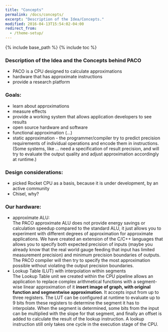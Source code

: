 ```yaml
---
title: "Concepts"
permalink: /docs/concepts/
excerpt: "Description of the Idea/Concepts."
modified: 2016-04-13T15:54:02-04:00
redirect_from:
  - /theme-setup/
---
```


{% include base_path %}
{% include toc %}

### Description of the Idea and the Concepts behind PACO

* PACO is a CPU designed to calculate approximations
* hardware that has approximate instructions
* provide a research platform

### Goals:
* learn about approximations
* measure effects
* provide a working system that allows application developers to see results
* open source hardware and software
* functional approximation (...)
* static approximation - the programmer/compiler try to predict precision requirements of individual operations and encode them in instructions. (Some systems, like ... need a specification of result precision, and will try to evaluate the output quality and adjust approximation accordingly at runtime.)

### Design considerations:
* picked Rocket CPU as a basis, because it is under development, by an active community
* Chisel, why?

### Our hardware:
* approximate ALU:  
 The PACO approximate ALU does not provide energy savings or calculation speedup compared to the standard ALU, it just allows you to experiment with different degrees of approximation for approximate applications. We have created an extension of the C/C++ languages that allows you to specify both expected precision of inputs (maybe you already know that the real world gauge feeding that input has limited measurement precision) and minimum precision boundaries of outputs. The PACO compiler will then try to specify the most approximation possible without violating the output precision boundaries.
* Lookup Table (LUT) with interpolation within segments  
 The Lookup Table unit we created within the CPU pipeline allows an application to replace complex arithmetical functions with a segment-wise linear approximation of it **insert image of graph, with original function and segmentwise approximation**. It accepts input from up to three registers. The LUT can be configured at runtime to evaluate up to 9 bits from these registers to determine the segment it has to interpolate. When the segment is determined, some bits from the input can be multiplied with the slope for that segment, and finally an offset is added to calculate the result of the lookup instruction. A lookup instruction still only takes one cycle in the execution stage of the CPU.
